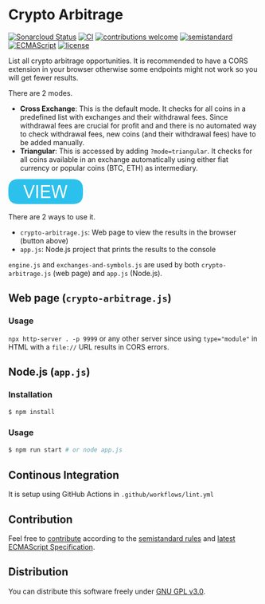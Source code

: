 # Crypto Arbitrage

[![Sonarcloud Status](https://sonarcloud.io/api/project_badges/measure?project=berkerol_crypto-arbitrage&metric=alert_status)](https://sonarcloud.io/dashboard?id=berkerol_crypto-arbitrage)
[![CI](https://github.com/berkerol/crypto-arbitrage/actions/workflows/lint.yml/badge.svg?branch=master)](https://github.com/berkerol/crypto-arbitrage/actions/workflows/lint.yml)
[![contributions welcome](https://img.shields.io/badge/contributions-welcome-brightgreen.svg)](https://github.com/berkerol/crypto-arbitrage/issues)
[![semistandard](https://img.shields.io/badge/code%20style-semistandard-brightgreen.svg)](https://github.com/Flet/semistandard)
[![ECMAScript](https://img.shields.io/badge/ECMAScript-latest-brightgreen.svg)](https://www.ecma-international.org/ecma-262)
[![license](https://img.shields.io/badge/license-GNU%20GPL%20v3.0-blue.svg)](https://github.com/berkerol/crypto-arbitrage/blob/master/LICENSE)

List all crypto arbitrage opportunities. It is recommended to have a CORS extension in your browser otherwise some endpoints might not work so you will get fewer results.

There are 2 modes.

* **Cross Exchange**: This is the default mode. It checks for all coins in a predefined list with exchanges and their withdrawal fees. Since withdrawal fees are crucial for profit and and there is no automated way to check withdrawal fees, new coins (and their withdrawal fees) have to be added manually.
* **Triangular**: This is accessed by adding `?mode=triangular`. It checks for all coins available in an exchange automatically using either fiat currency or popular coins (BTC, ETH) as intermediary.

[![button](view.png)](https://berkerol.github.io/crypto-arbitrage/crypto-arbitrage.html)

There are 2 ways to use it.

* `crypto-arbitrage.js`: Web page to view the results in the browser (button above)
* `app.js`: Node.js project that prints the results to the console

`engine.js` and `exchanges-and-symbols.js` are used by both `crypto-arbitrage.js` (web page) and `app.js` (Node.js).

## Web page (`crypto-arbitrage.js`)

### Usage

`npx http-server . -p 9999` or any other server since using `type="module"` in HTML with a `file://` URL results in CORS errors.

## Node.js (`app.js`)

### Installation

```sh
$ npm install
```

### Usage

```sh
$ npm run start # or node app.js
```

## Continous Integration

It is setup using GitHub Actions in `.github/workflows/lint.yml`

## Contribution

Feel free to [contribute](https://github.com/berkerol/crypto-arbitrage/issues) according to the [semistandard rules](https://github.com/Flet/semistandard) and [latest ECMAScript Specification](https://www.ecma-international.org/ecma-262).

## Distribution

You can distribute this software freely under [GNU GPL v3.0](https://github.com/berkerol/crypto-arbitrage/blob/master/LICENSE).
